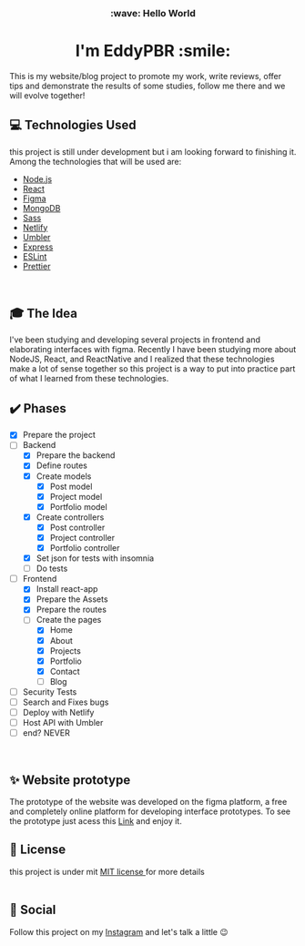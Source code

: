 <br />
<h3 align="center">:wave: Hello World</p>
<h1 align="center"> I'm EddyPBR :smile:</h1>

This is my website/blog project to promote my work, write reviews, offer tips and demonstrate the results of some studies, follow me there and we will evolve together!
<br />

## :computer: Technologies Used

this project is still under development but i am looking forward to finishing it. Among the technologies that will be used are:

- [Node.js](https://nodejs.org/en/)
- [React](https://reactjs.org/)
- [Figma](https://www.figma.com/)
- [MongoDB](https://www.mongodb.com/)
- [Sass](https://sass-lang.com/)
- [Netlify](https://www.netlify.com/)
- [Umbler](https://www.umbler.com/br)
- [Express](https://expressjs.com/pt-br/)
- [ESLint](https://eslint.org/)
- [Prettier](https://prettier.io/)
<br />
 
## :mortar_board: The Idea

I've been studying and developing several projects in frontend and elaborating interfaces with figma. Recently I have been studying more about NodeJS, React, and ReactNative and I realized that these technologies make a lot of sense together so this project is a way to put into practice part of what I learned from these technologies.
<br />

## :heavy_check_mark: Phases

 + [x] Prepare the project
 + [ ] Backend
     + [x] Prepare the backend
     + [x] Define routes
     + [x] Create models
    	 + [x] Post model
    	 + [x] Project model
    	 + [x] Portfolio model
   + [x] Create controllers
     + [x] Post controller
     + [x] Project controller
     + [x] Portfolio controller
   + [x] Set json for tests with insomnia
   + [ ] Do tests
 + [ ] Frontend
	 + [x] Install react-app
	 + [x] Prepare the Assets
	 + [x] Prepare the routes
	 + [ ] Create the pages
		 + [x] Home
		 + [x] About
		 + [x] Projects
		 + [x] Portfolio
		 + [x] Contact
		 + [ ] Blog
 + [ ] Security Tests
 + [ ] Search and Fixes bugs
 + [ ] Deploy with Netlify
 + [ ] Host API with Umbler
 + [ ] end? NEVER
<br />

## :sparkles: Website prototype
The prototype of the website was developed on the figma platform, a free and completely online platform for developing interface prototypes. To see the prototype
just acess this [Link](https://www.figma.com/file/YpMHp1U1DoivFJGnDYLosE/EddyPBR?node-id=150%3A2) and enjoy it.
<br />

## :memo: License

this project is under mit [MIT license ](LICENSE) for more details
<br />
<br />

## :wave: Social

Follow this project on my [Instagram](https://www.instagram.com/edvaldo_junior_dev/) and let's talk a little :wink:
